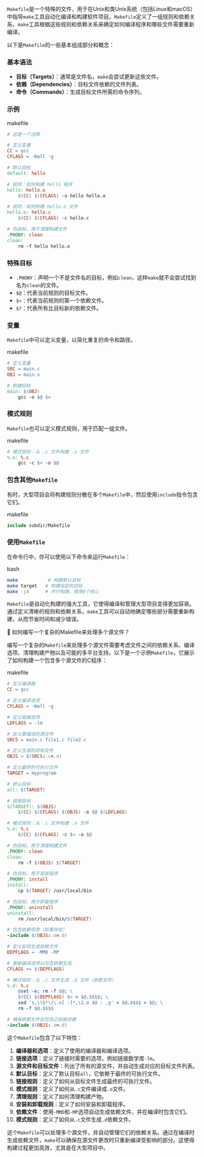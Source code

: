 

`Makefile`是一个特殊的文件，用于在Unix和类Unix系统（包括Linux和macOS）中指导`make`工具自动化编译和构建软件项目。`Makefile`定义了一组规则和依赖关系，`make`工具根据这些规则和依赖关系来确定如何编译程序和哪些文件需要重新编译。

以下是`Makefile`的一些基本组成部分和概念：

### 基本语法

- **目标（Targets）**：通常是文件名，`make`会尝试更新这些文件。
- **依赖（Dependencies）**：目标文件依赖的文件列表。
- **命令（Commands）**：生成目标文件所需的命令序列。

### 示例

makefile

```makefile
# 这是一个注释

# 定义变量
CC = gcc
CFLAGS = -Wall -g

# 默认目标
default: hello

# 规则：如何构建 hello 程序
hello: hello.o
	$(CC) $(CFLAGS) -o hello hello.o

# 规则：如何构建 hello.o 文件
hello.o: hello.c
	$(CC) $(CFLAGS) -c hello.c

# 伪目标，用于清理构建文件
.PHONY: clean
clean:
	rm -f hello hello.o
```

### 特殊目标

- `.PHONY`：声明一个不是文件名的目标，例如`clean`，这样`make`就不会尝试找到名为`clean`的文件。
- `$@`：代表当前规则的目标文件。
- `$<`：代表当前规则的第一个依赖文件。
- `$?`：代表所有比目标新的依赖文件。

### 变量

`Makefile`中可以定义变量，以简化重复的命令和路径。

makefile

```makefile
# 定义变量
SRC = main.c
OBJ = main.o

# 构建目标
main: $(OBJ)
	gcc -o $@ $<
```

### 模式规则

`Makefile`也可以定义模式规则，用于匹配一组文件。

makefile

```makefile
# 模式规则：从 .c 文件构建 .o 文件
%.o: %.c
	gcc -c $< -o $@
```

### 包含其他`Makefile`

有时，大型项目会将构建规则分散在多个`Makefile`中，然后使用`include`指令包含它们。

makefile

```makefile
include subdir/Makefile
```

### 使用`Makefile`

在命令行中，你可以使用以下命令来运行`Makefile`：

bash

```bash
make           # 构建默认目标
make target   # 构建指定的目标
make -j4      # 并行构建，使用4个核心
```

`Makefile`是自动化构建的强大工具，它使得编译和管理大型项目变得更加容易。通过定义清晰的规则和依赖关系，`make`工具可以自动地确定哪些部分需要重新构建，从而节省时间和减少错误。


🤔 如何编写一个复杂的Makefile来处理多个源文件？

编写一个复杂的`Makefile`来处理多个源文件需要考虑文件之间的依赖关系、编译选项、清理构建产物以及可能的多平台支持。以下是一个示例`Makefile`，它展示了如何构建一个包含多个源文件的C程序：

makefile

```makefile
# 定义编译器
CC = gcc

# 定义编译选项
CFLAGS = -Wall -g

# 定义链接选项
LDFLAGS = -lm

# 定义要编译的源文件
SRCS = main.c file1.c file2.c

# 定义生成的目标文件
OBJS = $(SRCS:.c=.o)

# 定义最终的可执行文件
TARGET = myprogram

# 默认目标
all: $(TARGET)

# 链接目标
$(TARGET): $(OBJS)
	$(CC) $(CFLAGS) $(OBJS) -o $@ $(LDFLAGS)

# 模式规则：从 .c 文件构建 .o 文件
%.o: %.c
	$(CC) $(CFLAGS) -c $< -o $@

# 伪目标，用于清理构建文件
.PHONY: clean
clean:
	rm -f $(OBJS) $(TARGET)

# 伪目标，用于安装程序
.PHONY: install
install:
	cp $(TARGET) /usr/local/bin

# 伪目标，用于卸载程序
.PHONY: uninstall
uninstall:
	rm /usr/local/bin/$(TARGET)

# 包含依赖信息（如果存在）
-include $(OBJS:.o=.d)

# 定义如何生成依赖文件
DEPFLAGS = -MMD -MP

# 更新编译选项以包含依赖生成
CFLAGS += $(DEPFLAGS)

# 模式规则：从 .c 文件生成 .d 文件（依赖文件）
%.d: %.c
	@set -e; rm -f $@; \
	$(CC) $(DEPFLAGS) $< > $@.$$$$; \
	sed 's,\($*\)\.o[ :]*,\1.o $@ : ,g' < $@.$$$$ > $@; \
	rm -f $@.$$$$

# 确保依赖文件在包含之前被创建
-include $(OBJS:.o=.d)
```

这个`Makefile`包含了以下特性：

1. **编译器和选项**：定义了使用的编译器和编译选项。
2. **链接选项**：定义了链接时需要的选项，例如链接数学库`-lm`。
3. **源文件和目标文件**：列出了所有的源文件，并自动生成对应的目标文件列表。
4. **默认目标**：定义了默认目标`all`，它依赖于最终的可执行文件。
5. **链接规则**：定义了如何从目标文件生成最终的可执行文件。
6. **模式规则**：定义了如何从`.c`文件编译成`.o`文件。
7. **清理规则**：定义了如何清理构建产物。
8. **安装和卸载规则**：定义了如何安装和卸载程序。
9. **依赖文件**：使用`-MMD`和`-MP`选项自动生成依赖文件，并在编译时包含它们。
10. **模式规则**：定义了如何从`.c`文件生成`.d`依赖文件。

这个`Makefile`可以处理多个源文件，并自动管理它们的依赖关系。通过在编译时生成依赖文件，`make`可以确保在源文件更改时只重新编译受影响的部分。这使得构建过程更加高效，尤其是在大型项目中。